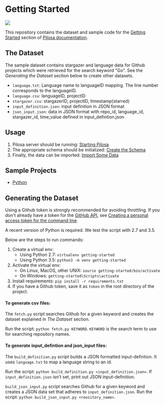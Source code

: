 # Getting Started

<a href="https://github.com/pilosa"><img src="https://img.shields.io/badge/pilosa-v0.3.1-blue.svg"></a>

This repository contains the dataset and sample code for the [Getting Started](https://www.pilosa.com/docs/getting-started/) section of [Pilosa documentation](https://www.pilosa.com/docs/introduction/).

## The Dataset

The sample dataset contains stargazer and language data for Github projects which were retrieved for the search keyword "Go". See the *Generating the Dataset* section below to create other datasets.

* `language.txt`: Language name to languageID mapping. The line number corresponds to the languageID.
* `language.csv`: languageID, projectID
* `stargazer.csv`: stargazerID, projectID, timestamp(starred)
* `input_definition.json`: input definition in JSON format 
* `json_input.json`: data in JSON format with repo_id, language_id, stargazer_id, time_value defined in input_defintion.json
## Usage

1. Pilosa server should be running: [Starting Pilosa](https://www.pilosa.com/docs/getting-started/#starting-pilosa)
2. The appropriate schema should be initialized: [Create the Schema](https://www.pilosa.com/docs/getting-started/#create-the-schema)
3. Finally, the data can be imported: [Import Some Data](https://www.pilosa.com/docs/getting-started/#import-some-data)

## Sample Projects

* [Python](https://github.com/pilosa/getting-started/tree/master/python)

## Generating the Dataset
Using a Github token is strongly recommended for avoiding throttling. If you don't already have a token for the [GitHub API](https://developer.github.com/v3/), see [Creating a personal access token for the command line](https://help.github.com/articles/creating-a-personal-access-token-for-the-command-line/).

A recent version of Python is required. We test the script with 2.7 and 3.5.

Below are the steps to run commands:

1. Create a virtual env:
	* Using Python 2.7: `virtualenv getting-started`
	* Using Python 3.5: `python3 -m venv getting-started`
2. Activate the virtual env:
	* On Linux, MacOS, other UNIX: `source getting-started/bin/activate`
	* On Windows: `getting-started\Scripts\activate`
3. Install requirements: `pip install -r requirements.txt`
4. If you have a Github token, save it as `token` in the root directory of the project.


#### To generate csv files:

The `fetch.py` script searches Github for a given keyword and creates the dataset explained in *The Dataset* section.

Run the script: `python fetch.py KEYWORD`.
`KEYWORD` is the search term to use for searching repository names.

#### To generate input_defintion and json_input files:

The `build_definition.py` script builds a JSON formatted input-defintion. It uses `language.txt` to map a language string to an id.

Run the script: `python build_definition.py <input_definition.json>`.
If `input_definition.json` isn't set, print out JSON input-definition.

`build_json_input.py` script searches Github for a given keyword and creates a JSON data set that adheres to `input_definition.json`.
Run the script: `python build_json_input.py <reository_name>`.

